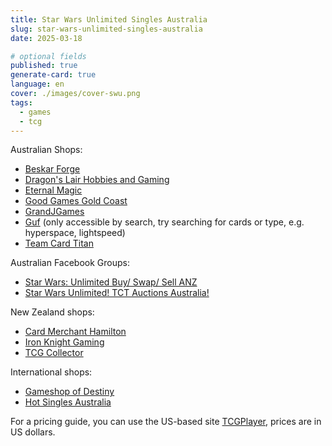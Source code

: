 ```yaml
---
title: Star Wars Unlimited Singles Australia
slug: star-wars-unlimited-singles-australia
date: 2025-03-18

# optional fields
published: true
generate-card: true
language: en
cover: ./images/cover-swu.png
tags:
  - games
  - tcg
---
```


Australian Shops:

- <a href="https://www.beskarforge.com.au/shop/singles/EJCEQOFZQKDV7XX4QINPRSXP" target="_blank">Beskar Forge</a>
- <a href="https://dragonslair.au/collections/star-wars-unlimited-in-stock" target="_blank">Dragon's Lair Hobbies and Gaming</a>
- <a href="https://eternalmagic.cc/collections/star-wars-unlimited?filter.v.availability=1&filter.v.price.gte=&filter.v.price.lte=&sort_by=price-descending" target="_blank">Eternal Magic</a>
- <a href="https://goodgamesgoldcoast.com.au/collections/star-wars-unlimited-1" target="_blank">Good Games Gold Coast</a>
- <a href="https://grandjgames.com/trading-card-game-products/card-game-singles/star-wars-unlimited/swu-set-singles/?sort=pricedesc&limit=40&mode=4&_bc_fsnf=1&in_stock=1" target="_blank">GrandJGames</a>
- <a href="https://guf.com.au/search?type=product&options%5Bprefix%5D=last&q=star+wars+unlimited+single" target="_blank">Guf</a> (only accessible by search, try searching for cards or type, e.g. hyperspace, lightspeed)
- <a href="https://teamcardtitan.com/collections/star-wars-unlimited-tcg-singles?sort_by=price-descending" target="_blank">Team Card Titan</a>

Australian Facebook Groups:

- <a href="https://www.facebook.com/groups/1157786898914164" target="_blank">Star Wars: Unlimited Buy/ Swap/ Sell ANZ</a>
- <a href="https://www.facebook.com/groups/1430276077664089" target="_blank">Star Wars Unlimited! TCT Auctions Australia!</a>

New Zealand shops:

- <a href="https://cardmerchanthamilton.co.nz/collections/star-wars-unlimited-singles" target="_blank">Card Merchant Hamilton</a>
- <a href="https://ironknightgaming.co.nz/collections/swu-singles-1?sort_by=price-descending&filter.v.availability=1" target="_blank">Iron Knight Gaming</a>
- <a href="https://tcgcollectornz.com/collections/star-wars-unlimited-singles" target="_blank">TCG Collector</a>

International shops:

- <a href="https://gameshopofdestiny.com/pages/search-results-page?page=1&rb_snize_facet10=Star%20Wars%20Unlimited&rb_stock_status=In%20Stock&tab=products&sort_by=price" target="_blank">Gameshop of Destiny</a>
- <a href="https://www.hotsingles.asia/collections/star-wars-unlimited-singles?sort_by=price-descending&filter.v.availability=1&filter.v.price.gte=&filter.v.price.lte=" target="_blank">Hot Singles Australia</a>

For a pricing guide, you can use the US-based site [TCGPlayer](https://www.tcgplayer.com/search/star-wars-unlimited/spark-of-rebellion?productLineName=star-wars-unlimited&setName=spark-of-rebellion&page=4&view=grid), prices are in US dollars. 